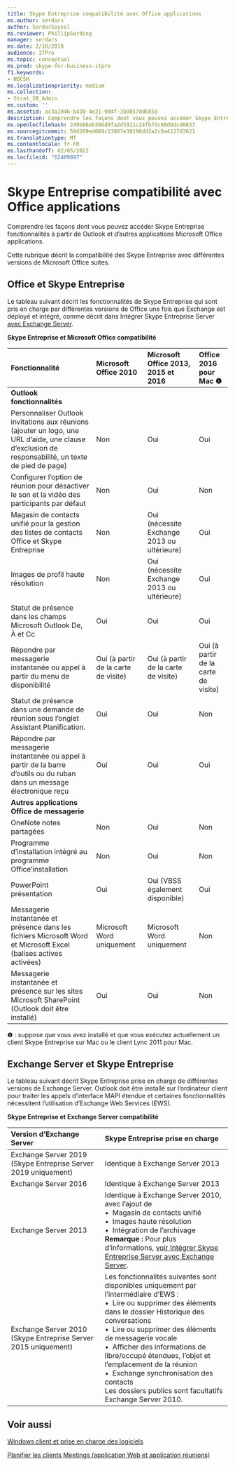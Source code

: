 ```yaml
---
title: Skype Entreprise compatibilité avec Office applications
ms.author: serdars
author: SerdarSoysal
ms.reviewer: PhillipGarding
manager: serdars
ms.date: 2/16/2018
audience: ITPro
ms.topic: conceptual
ms.prod: skype-for-business-itpro
f1.keywords:
- NOCSH
ms.localizationpriority: medium
ms.collection:
- Strat_SB_Admin
ms.custom: ''
ms.assetid: ac3a1046-b438-4e21-9d4f-3b0057dd685d
description: Comprendre les façons dont vous pouvez accéder Skype Entreprise fonctionnalités à partir de Outlook et d’autres applications Microsoft Office applications.
ms.openlocfilehash: 249b66eb366d9fa2d5911c24fb7dc88d0dcd6633
ms.sourcegitcommit: 59d209ed669c13807e38196dd2a2c0a4127d3621
ms.translationtype: MT
ms.contentlocale: fr-FR
ms.lasthandoff: 02/05/2022
ms.locfileid: "62409897"
---
```

# <a name="skype-for-business-compatibility-with-office-apps"></a>Skype Entreprise compatibilité avec Office applications
 
Comprendre les façons dont vous pouvez accéder Skype Entreprise fonctionnalités à partir de Outlook et d’autres applications Microsoft Office applications.
  
Cette rubrique décrit la compatibilité des Skype Entreprise avec différentes versions de Microsoft Office suites. 
  
## <a name="office-and-skype-for-business"></a>Office et Skype Entreprise

Le tableau suivant décrit les fonctionnalités de Skype Entreprise qui sont pris en charge par différentes versions de Office une fois que Exchange est déployé et intégré, comme décrit dans Intégrer Skype Entreprise Server [avec Exchange Server](../../deploy/integrate-with-exchange-server/integrate-with-exchange-server.md).
  
**Skype Entreprise et Microsoft Office compatibilité**

|**Fonctionnalité**|**Microsoft Office 2010**|**Microsoft Office 2013, 2015 et 2016**|**Office 2016 pour Mac** &#x2776; |
|:-----|:-----|:-----|:-----|
|**Outlook fonctionnalités** ||||
|Personnaliser Outlook invitations aux réunions (ajouter un logo, une URL d’aide, une clause d’exclusion de responsabilité, un texte de pied de page)  |Non  |Oui   |Oui|
|Configurer l’option de réunion pour désactiver le son et la vidéo des participants par défaut    |Non    |Oui    |Non    |
|Magasin de contacts unifié pour la gestion des listes de contacts Office et Skype Entreprise    |Non    |Oui (nécessite Exchange 2013 ou ultérieure)    |Oui    |
|Images de profil haute résolution    |Non    |Oui (nécessite Exchange 2013 ou ultérieure)    |Oui    |
|Statut de présence dans les champs Microsoft Outlook De, À et Cc    |Oui    |Oui    |Oui    |
|Répondre par messagerie instantanée ou appel à partir du menu de disponibilité    |Oui (à partir de la carte de visite)    |Oui (à partir de la carte de visite)    |Oui (à partir de la carte de visite)    |
|Statut de présence dans une demande de réunion sous l’onglet Assistant Planification.    |Oui    |Oui    |Non    |
|Répondre par messagerie instantanée ou appel à partir de la barre d’outils ou du ruban dans un message électronique reçu    |Oui    |Oui    |Oui    |
|**Autres applications Office de messagerie**   ||||
|OneNote notes partagées    |Non    |Oui    |Non    |
|Programme d’installation intégré au programme Office’installation    |Non    |Oui    |Non    |
|PowerPoint présentation    |Oui    |Oui (VBSS également disponible)    |Oui    |
|Messagerie instantanée et présence dans les fichiers Microsoft Word et Microsoft Excel (balises actives activées)    |Microsoft Word uniquement    |Microsoft Word uniquement    |Non    |
|Messagerie instantanée et présence sur les sites Microsoft SharePoint (Outlook doit être installé)    |Oui    |Oui    |Non    |
   
&#x2776; : suppose que vous avez installé et que vous exécutez actuellement un client Skype Entreprise sur Mac ou le client Lync 2011 pour Mac.
  
## <a name="exchange-server-and-skype-for-business"></a>Exchange Server et Skype Entreprise

Le tableau suivant décrit Skype Entreprise prise en charge de différentes versions de Exchange Server. Outlook doit être installé sur l’ordinateur client pour traiter les appels d’interface MAPI étendue et certaines fonctionnalités nécessitent l’utilisation d’Exchange Web Services (EWS).
  
**Skype Entreprise et Exchange Server compatibilité**

|**Version d’Exchange Server**|**Skype Entreprise prise en charge**|
|:-----|:-----|
|Exchange Server 2019 (Skype Entreprise Server 2019 uniquement) |Identique à Exchange Server 2013    |
|Exchange Server 2016    |Identique à Exchange Server 2013  <br/> |
|Exchange Server 2013  <br/> |Identique à Exchange Server 2010, avec l’ajout de  <br/>&bull;&nbsp;&nbsp;Magasin de contacts unifié  <br/>&bull;&nbsp;&nbsp;Images haute résolution  <br/>&bull;&nbsp;&nbsp;Intégration de l’archivage  <br/> **Remarque :** Pour plus d’informations, [voir Intégrer Skype Entreprise Server avec Exchange Server](../../deploy/integrate-with-exchange-server/integrate-with-exchange-server.md).  <br/> |
|Exchange Server 2010  <br/>(Skype Entreprise Server 2015 uniquement) |Les fonctionnalités suivantes sont disponibles uniquement par l’intermédiaire d’EWS :  <br/>&bull;&nbsp;&nbsp;Lire ou supprimer des éléments dans le dossier Historique des conversations  <br/>&bull;&nbsp;&nbsp;Lire ou supprimer des éléments de messagerie vocale  <br/>&bull;&nbsp;&nbsp;Afficher des informations de libre/occupé étendues, l’objet et l’emplacement de la réunion  <br/>&bull;&nbsp;&nbsp;Exchange synchronisation des contacts  <br/> Les dossiers publics sont facultatifs Exchange Server 2010.  <br/> |
   
## <a name="see-also"></a>Voir aussi
 
[Windows client et prise en charge des logiciels](windows-requirements.md)
  
[Planifier les clients Meetings (application Web et application réunions)](meetings-clients.md)

